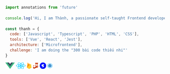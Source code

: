 ```javascript
import annotations from 'future'

console.log('Hi, I am Thành, a passionate self-taught Frontend developer')

const thanh = {
  code: ['Javascript', 'Typescript', 'PHP', 'HTML', 'CSS'],
  tools: ['Vue', 'React', 'Jest'],
  architecture: ['Microfrontend'],
  challenge: 'I am doing the "300 bài code thiếu nhi"'
}
```
<p>
  <img height="20" width="30" src="https://raw.githubusercontent.com/cothvbdnnn/cothvbdnnn/main/icons/vue.png">
  <img height="20" width="30" src="https://raw.githubusercontent.com/cothvbdnnn/cothvbdnnn/main/icons/react.png">
  <img height="20" src="https://raw.githubusercontent.com/cothvbdnnn/cothvbdnnn/main/icons/firebase.png">
  <img height="20" src="https://raw.githubusercontent.com/cothvbdnnn/cothvbdnnn/main/icons/jest.png">
  <img height="20" src="https://raw.githubusercontent.com/cothvbdnnn/cothvbdnnn/main/icons/single-spa.png">
  <img height="20" src="https://raw.githubusercontent.com/cothvbdnnn/cothvbdnnn/main/icons/webpack.png">
</p>
